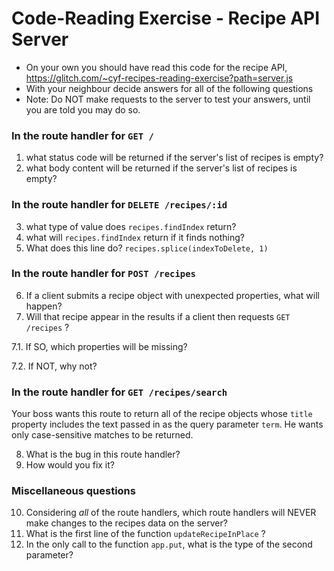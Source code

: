 # Code-Reading Exercise - Recipe API Server

* On your own you should have read this code for the recipe API, https://glitch.com/~cyf-recipes-reading-exercise?path=server.js
* With your neighbour decide answers for all of the following questions
* Note: Do NOT make requests to the server to test your answers, until you are told you may do so.

### In the route handler for `GET /`
1. what status code will be returned if the server's list of recipes is empty?
2. what body content will be returned if the server's list of recipes is empty?

### In the route handler for `DELETE /recipes/:id`
3. what type of value does `recipes.findIndex` return?
4. what will `recipes.findIndex` return if it finds nothing?
5. What does this line do? ```recipes.splice(indexToDelete, 1)``` 

### In the route handler for `POST /recipes`
6. If a client submits a recipe object with unexpected properties, what will happen?
7. Will that recipe appear in the results if a client then requests `GET /recipes` ?

7.1. If SO, which properties will be missing?

7.2. If NOT, why not?

### In the route handler for `GET /recipes/search`
Your boss wants this route to return all of the recipe objects whose `title` property includes the text passed in as the query parameter `term`.  He wants only case-sensitive matches to be returned.

8. What is the bug in this route handler?  
9. How would you fix it?

### Miscellaneous questions

10. Considering *all* of the route handlers, which route handlers will NEVER make changes to the recipes data on the server?
11. What is the first line of the function `updateRecipeInPlace` ?
12. In the only call to the function `app.put`, what is the type of the second parameter?
